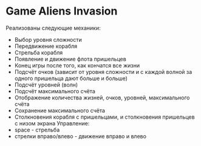 # Game Aliens Invasion
Реализованы следующие механики: 
  * Выбор уровня сложности
  * Передвижение корабля
  * Стрельба корабля
  * Появление и движение флота пришельцев
  * Конец игры после того, как кончатся все жизни
  * Подсчёт очков (зависит от уровня сложности и с каждой волной за одного пришельца дают больше и больше)
  * Подсчёт уровней (волн)
  * Подсчёт максимального счёта
  * Отображение количества жизней, очков, уровней, максимального счёта
  * Сохранение максимального счёта
  * Столкновения корабля с пришельцами, и столкновения пришельцев с низом экрана
Управление:
 * space - стрельба
 * стрелки вправо/влево - движение вправо и влево
